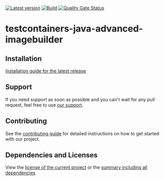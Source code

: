 [![Latest version](https://img.shields.io/maven-central/v/software.xdev/testcontainers-java-advanced-imagebuilder?logo=apache%20maven)](https://mvnrepository.com/artifact/software.xdev/testcontainers-java-advanced-imagebuilder)
[![Build](https://img.shields.io/github/actions/workflow/status/xdev-software/testcontainers-java-advanced-imagebuilder/checkBuild.yml?branch=develop)](https://github.com/xdev-software/testcontainers-java-advanced-imagebuilder/actions/workflows/checkBuild.yml?query=branch%3Adevelop)
[![Quality Gate Status](https://sonarcloud.io/api/project_badges/measure?project=xdev-software_testcontainers-java-advanced-imagebuilder&metric=alert_status)](https://sonarcloud.io/dashboard?id=xdev-software_testcontainers-java-advanced-imagebuilder)

# testcontainers-java-advanced-imagebuilder


## Installation
[Installation guide for the latest release](https://github.com/xdev-software/testcontainers-java-advanced-imagebuilder/releases/latest#Installation)

## Support
If you need support as soon as possible and you can't wait for any pull request, feel free to use [our support](https://xdev.software/en/services/support).

## Contributing
See the [contributing guide](./CONTRIBUTING.md) for detailed instructions on how to get started with our project.

## Dependencies and Licenses
View the [license of the current project](LICENSE) or the [summary including all dependencies](https://xdev-software.github.io/testcontainers-java-advanced-imagebuilder/dependencies)
